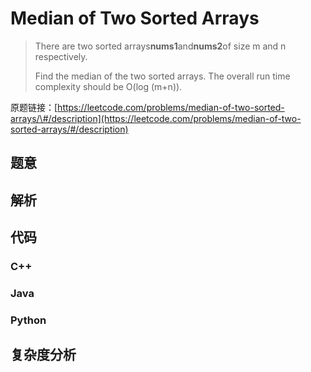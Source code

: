 # Median of Two Sorted Arrays

> There are two sorted arrays**nums1**and**nums2**of size m and n respectively.
>
> Find the median of the two sorted arrays. The overall run time complexity should be O\(log \(m+n\)\).

原题链接：[https://leetcode.com/problems/median-of-two-sorted-arrays/\#/description](https://leetcode.com/problems/median-of-two-sorted-arrays/#/description)

## 题意

## 解析

## 代码

### C++

### Java

### Python

## 复杂度分析



